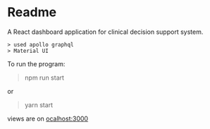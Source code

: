 # Readme

A React dashboard application for clinical decision support system. 

    > used apollo graphql
    > Material UI
To run the program:
> npm run start

or

> yarn start

views are on [ocalhost:3000](ocalhost:3000)